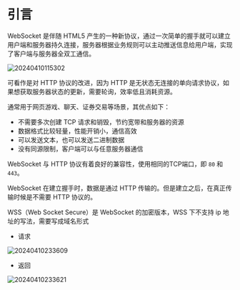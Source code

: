 # 引言

WebSocket 是伴随 HTML5 产生的一种新协议，通过一次简单的握手就可以建立用户端和服务器持久连接，服务器根据业务规则可以主动推送信息给用户端，实现了客户端与服务器全双工通信。

![20240410115302](https://image.zuoright.com/20240410115302.png)

可看作是对 HTTP 协议的改进，因为 HTTP 是无状态无连接的单向请求协议，如果想获取服务器状态的更新，需要轮询，效率低且消耗资源。

通常用于网页游戏、聊天、证券交易等场景，其优点如下：

- 不需要多次创建 TCP 请求和销毁，节约宽带和服务器的资源
- 数据格式比较轻量，性能开销小，通信高效
- 可以发送文本，也可以发送二进制数据
- 没有同源限制，客户端可以与任意服务器通信

WebSocket 与 HTTP 协议有着良好的兼容性，使用相同的TCP端口，即 `80` 和 `443`。

WebSocket 在建立握手时，数据是通过 HTTP 传输的。但是建立之后，在真正传输时候是不需要 HTTP 协议的。

WSS（Web Socket Secure）是 WebSocket 的加密版本，WSS 下不支持 ip 地址的写法，需要写成域名形式

- 请求

![20240410233609](https://image.zuoright.com/20240410233609.png)

- 返回

![20240410233621](https://image.zuoright.com/20240410233621.png)
